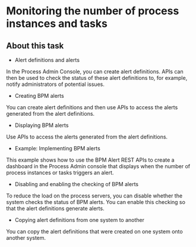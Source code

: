 # Monitoring the number of process instances and tasks

## About this task

- Alert definitions and alerts

In the Process Admin Console, you can create alert definitions. APIs can then be used to check the status of these alert definitions to, for example, notify administrators of potential issues.
- Creating BPM alerts

You can create alert definitions and then use APIs to access the alerts generated from the alert definitions.
- Displaying BPM alerts

Use APIs to access the alerts generated from the alert definitions.
- Example: Implementing BPM alerts

This example shows how to use the BPM Alert REST APIs to create a dashboard in the Process Admin console that displays when the number of process instances or tasks triggers an alert.
- Disabling and enabling the checking of BPM alerts

To reduce the load on the process servers, you can disable whether the system checks the status of BPM alerts. You can enable this checking so that the alert definitions generate alerts.
- Copying alert definitions from one system to another

You can copy the alert definitions that were created on one system onto another system.